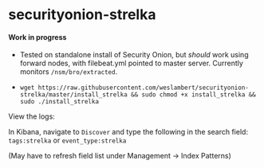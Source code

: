 # securityonion-strelka
#### Work in progress 
  - Tested on standalone install of Security Onion, but *should* work using forward nodes, with filebeat.yml pointed to master server.         Currently monitors `/nsm/bro/extracted`.

- `wget https://raw.githubusercontent.com/weslambert/securityonion-strelka/master/install_strelka && sudo chmod +x install_strelka && sudo ./install_strelka`    

View the logs:

In Kibana, navigate to `Discover` and type the following in the search field:
`tags:strelka` or `event_type:strelka`

(May have to refresh field list under Management -> Index Patterns)

